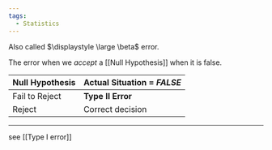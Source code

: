 ```yaml
---
tags:
  - Statistics
---
```

Also called $\displaystyle \large \beta$ error.

The error when we *accept* a [[Null Hypothesis]] when it is false.

| Null Hypothesis | Actual Situation = *FALSE* |
| --------------- | ------------------------ |
| Fail to Reject  | **Type II Error**            |
| Reject          | Correct decision         |

---
see [[Type I error]]